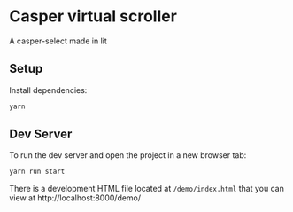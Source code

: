 # Casper virtual scroller

A casper-select made in lit

## Setup

Install dependencies:

```bash
yarn
```

## Dev Server

To run the dev server and open the project in a new browser tab:

```bash
yarn run start
```

There is a development HTML file located at `/demo/index.html` that you can view at http://localhost:8000/demo/

